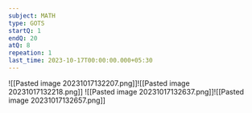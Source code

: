 ```yaml
---
subject: MATH
type: GOTS
startQ: 1
endQ: 20
atQ: 8
repeation: 1
last_time: 2023-10-17T00:00:00.000+05:30
---
```

![[Pasted image 20231017132207.png]]![[Pasted image 20231017132218.png]]
![[Pasted image 20231017132637.png]]![[Pasted image 20231017132657.png]]